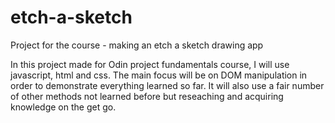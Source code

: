 # etch-a-sketch
Project for the course - making an etch a sketch drawing app

In this project made for Odin project fundamentals course, I will use javascript, html and css. The main focus will be on DOM manipulation in order to demonstrate everything learned so far. It will also use a fair number of other methods not learned before but reseaching and acquiring knowledge on the get go.
